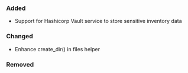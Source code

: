 ### Added

- Support for Hashicorp Vault service to store sensitive inventory data

### Changed

- Enhance create_dir() in files helper

### Removed

